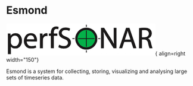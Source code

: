 # Esmond

![Esmond Logo](img/esmond-logo.png){ align=right width="150"}

Esmond is a system for collecting, storing, visualizing and analysing large sets of timeseries data.